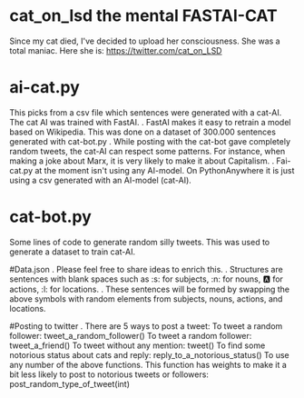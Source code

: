 # cat_on_lsd the mental FASTAI-CAT

Since my cat died, I've decided to upload her consciousness. She was a total maniac. Here she is: https://twitter.com/cat_on_LSD

# ai-cat.py
This picks from a csv file which sentences were generated with a cat-AI. The cat AI was trained with FastAI.
. FastAI makes it easy to retrain a model based on Wikipedia. This was done on a dataset of 300.000 sentences generated with cat-bot.py
. While posting with the cat-bot gave completely random tweets, the cat-AI can respect some patterns. For instance, when making a joke about Marx, it is very likely to make it about Capitalism.
. Fai-cat.py at the moment isn't using any AI-model. On PythonAnywhere it is just using a csv generated with an AI-model (cat-AI).

# cat-bot.py 
Some lines of code to generate random silly tweets. This was used to generate a dataset to train cat-AI.

#Data.json
. Please feel free to share ideas to enrich this.
. Structures are sentences with blank spaces such as :s: for subjects, :n: for nouns, :a: for actions, :l: for locations.
. These sentences will be formed by swapping the above symbols with random elements from subjects, nouns, actions, and locations.

#Posting to twitter
. There are 5 ways to post a tweet:
    To tweet a random follower: tweet_a_random_follower()
    To tweet a random follower: tweet_a_friend()
    To tweet without any mention: tweet()
    To find some notorious status about cats and reply: reply_to_a_notorious_status()
    To use any number of the above functions. This function has weights to make it a bit less likely to post to notorious tweets or followers:      post_random_type_of_tweet(int)
